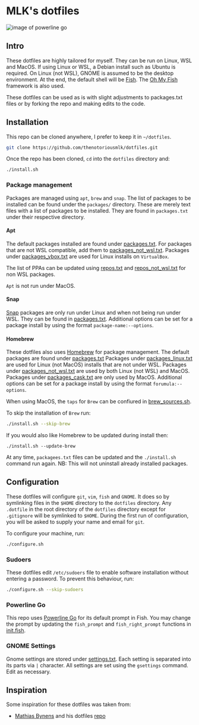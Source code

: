 # MLK's dotfiles
![image of powerline go](https://camo.githubusercontent.com/60297a8d54249c0001ef67b63cba22dd7a73a1ff/68747470733a2f2f7261772e6769746875622e636f6d2f6a7573746a616e6e652f706f7765726c696e652d676f2f6d61737465722f707265766965772e706e67)

## Intro
These dotfiles are highly tailored for myself. They can be run on Linux, WSL and MacOS. If using Linux or WSL, a Debian install such as Ubuntu is required. On Linux (not WSL), GNOME is assumed to be the desktop environment. At the end, the default shell will be [Fish](https://fishshell.com). The [Oh My Fish](https://github.com/oh-my-fish/oh-my-fish) framework is also used.

These dotfiles can be used as is with slight adjustments to packages.txt files or by forking the repo and making edits to the code.

## Installation
This repo can be cloned anywhere, I prefer to keep it in `~/dotfiles`.

```bash
git clone https://github.com/thenotoriousmlk/dotfiles.git
```

Once the repo has been cloned, `cd` into the `dotfiles` directory and:
```bash
./install.sh
```

### Package management
Packages are managed using `apt`, `brew` and `snap`. The list of packages to be installed can be found under the `packages/` directory. These are merely text files with a list of packages to be installed. They are found in `packages.txt` under their respective directory.

#### Apt
The default packages installed are found under [packages.txt](packages/apt/packages.txt). For packages that are not WSL compatible, add them to [packages_not_wsl.txt](packages/apt/packages_not_wsl.txt). Packages under [packages_vbox.txt](packages/apt/packages_vbox.txt) are used for Linux installs on `VirtualBox`.

The list of PPAs can be updated using [repos.txt](packages/apt/repos.txt) and [repos_not_wsl.txt](packages/apt/repos_not_wsl.txt) for non WSL packages.

`Apt` is not run under MacOS.

#### Snap
[Snap](https://snapcraft.io) packages are only run under Linux and when not being run under WSL. They can be found in [packages.txt](packages/snap/packages.txt). Additional options can be set for a package install by using the format `package-name:--options`.

#### Homebrew
These dotfiles also uses [Homebrew](https://brew.sh) for package management. The default packages are found under [packages.txt](packages/brew/packages.txt) Packages under [packages_linux.txt](packages/brew/packages_linux.txt) are used for Linux (not MacOS) installs that are not under WSL. Packages under [packages_not_wsl.txt](packages/brew/packages_not_wsl.txt) are used by both Linux (not WSL) and MacOS. Packages under [packages_cask.txt](packages/brew/packages_cask.txt) are only used by MacOS. Additional options can be set for a package install by using the format `forumula:--options`.

When using MacOS, the `taps` for `Brew` can be confiured in [brew_sources.sh](packages/brew/brew_sources.sh).

To skip the installation of `Brew` run:
```bash
./install.sh --skip-brew
```

If you would also like Homebrew to be updated during install then:
```
./install.sh --update-brew
```

At any time, `packagees.txt` files can be updated and the `./install.sh` command run again. NB: This will not uninstall already installed packages.

## Configuration
These dotfiles will configure `git`, `vim`, `fish` and `GNOME`. It does so by symlinking files in the `$HOME` directory to the `dotfiles` directory. Any `.dotfile` in the root directory of the `dotfiles` directory except for `.gitignore` will be symlinked to `$HOME`. During the first run of configuration, you will be asked to supply your name and email for `git`.

To configure your machine, run:
```bash
./configure.sh
```
### Sudoers
These dotfiles edit `/etc/sudoers` file to enable software installation without entering a password. To prevent this behaviour, run:
```bash
./configure.sh --skip-sudoers
```

### Powerline Go
This repo uses [Powerline Go](https://github.com/justjanne/powerline-go) for its default prompt in Fish. You may change the prompt by updating the `fish_prompt` and `fish_right_prompt` functions in [init.fish](fish/omf/init.fish).

### GNOME Settings
Gnome settings are stored under [settings.txt](gnome/settings.txt). Each setting is separated into its parts via `|` character. All settings are set using the `gsettings` command. Edit as necessary.

## Inspiration
Some inspiration for these dotfiles was taken from:

* [Mathias Bynens](https://mathiasbynens.be/) and his dotfiles [repo](https://github.com/mathiasbynens/dotfiles)
